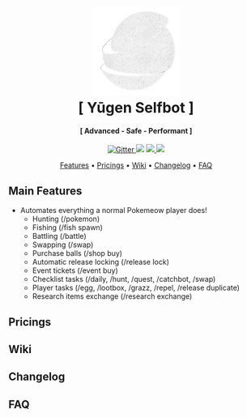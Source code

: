 <h1 align="center">
  <a href="https://github.com/fuwu99/yugen"><img src="https://github.com/fuwu99/yugen/blob/main/assets/logo.png" alt="Yugen Selfbot" width="175"></a>
  <br>
  [ Yūgen Selfbot ]
  <br>
</h1>

<h4 align="center">[ Advanced - Safe - Performant ]</h4>

<p align="center">
  <a href="https://badge.fury.io/js/electron-markdownify">
    <img src="https://badge.fury.io/js/electron-markdownify.svg"
         alt="Gitter">
  </a>
  <a href="https://gitter.im/amitmerchant1990/electron-markdownify"><img src="https://badges.gitter.im/amitmerchant1990/electron-markdownify.svg"></a>
  <a href="https://saythanks.io/to/bullredeyes@gmail.com">
      <img src="https://img.shields.io/badge/SayThanks.io-%E2%98%BC-1EAEDB.svg">
  </a>
  <a href="https://www.paypal.me/AmitMerchant">
    <img src="https://img.shields.io/badge/$-donate-ff69b4.svg?maxAge=2592000&amp;style=flat">
  </a>
</p>

<p align="center">
  <a href="#main-features">Features</a> •
  <a href="#pricings">Pricings</a> •
  <a href="#wiki">Wiki</a> •
  <a href="#changelog">Changelog</a> •
  <a href="#faq">FAQ</a>
</p>

## Main Features
* Automates everything a normal Pokemeow player does!
  - Hunting (/pokemon)
  - Fishing (/fish spawn)
  - Battling (/battle)
  - Swapping (/swap)
  - Purchase balls (/shop buy)
  - Automatic release locking (/release lock)
  - Event tickets (/event buy)
  - Checklist tasks (/daily, /hunt, /quest, /catchbot, /swap)
  - Player tasks (/egg, /lootbox, /grazz, /repel, /release duplicate)
  - Research items exchange (/research exchange)

## Pricings

## Wiki

## Changelog

## FAQ
